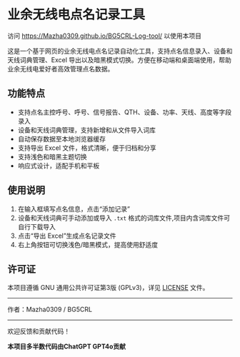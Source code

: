 # 业余无线电点名记录工具

访问
https://Mazha0309.github.io/BG5CRL-Log-tool/
以使用本项目

这是一个基于网页的业余无线电点名记录自动化工具，支持点名信息录入、设备和天线词典管理、Excel 导出以及暗黑模式切换。方便在移动端和桌面端使用，帮助业余无线电爱好者高效管理点名数据。

## 功能特点

- 支持点名主控呼号、呼号、信号报告、QTH、设备、功率、天线、高度等字段录入  
- 设备和天线词典管理，支持新增和从文件导入词库  
- 自动保存数据至本地浏览器缓存  
- 支持导出 Excel 文件，格式清晰，便于归档和分享  
- 支持浅色和暗黑主题切换  
- 响应式设计，适配手机和平板  

## 使用说明

1. 在输入框填写点名信息，点击“添加记录”  
2. 设备和天线词典可手动添加或导入 `.txt` 格式的词库文件,项目内含词库文件可自行下载导入
3. 点击“导出 Excel”生成点名记录文件  
4. 右上角按钮可切换浅色/暗黑模式，提高使用舒适度  

## 许可证

本项目遵循 GNU 通用公共许可证第3版 (GPLv3)，详见 [LICENSE](LICENSE) 文件。

---

作者：Mazha0309 / BG5CRL

---

欢迎反馈和贡献代码！

**本项目多半数代码由ChatGPT GPT4o贡献**